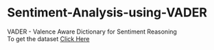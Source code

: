 # Sentiment-Analysis-using-VADER
VADER - Valence Aware Dictionary for Sentiment Reasoning <br>
To get the dataset [Click Here](https://www.kaggle.com/datasets/snap/amazon-fine-food-reviews)
